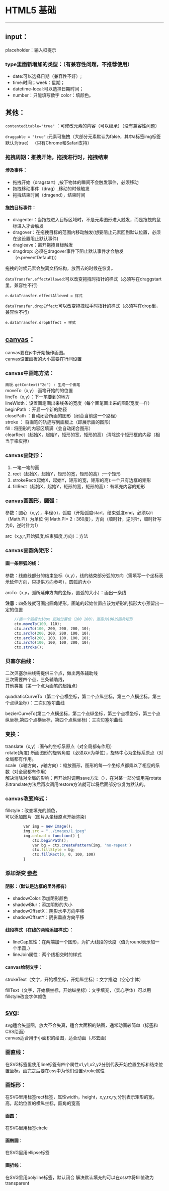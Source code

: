 # HTML5 基础
----------

## input：
placeholder：输入框提示

### type里面新增加的类型：（有兼容性问题，不推荐使用）
- date:可以选择日期（兼容性不好）;
- time:时间；week：星期；
- datetime-local:可以选择日期时间；
- number：只能填写数字 color：填颜色。

## 其他：
`contenteditable="true"` ：可修改元素的内容（可以继承）（没有兼容性问题）

`draggable = "true"` :元素可拖拽（大部分元素默认为false，其中a标签img标签默认为true） （只有Chrome和Safari支持）

### 拖拽周期：推拽开始，拖拽进行时，拖拽结束
#### 涉及事件：
- 拖拽开始（dragstart）,按下物体的瞬间不会触发事件，必须移动
- 拖拽移动事件（drag）,移动的时候触发
- 拖拽结束时间（dragend），结束时间
#### 拖拽目标事件：
- dragenter：当拖拽进入目标区域时，不是元素图形进入触发，而是拖拽的鼠标进入才会触发
- dragover：在拖拽目标的范围内移动触发(想要阻止元素回到默认位置，必须在这设置阻止默认事件)
- dragleave：离开拖拽目标触发
- dragdrop: 必须在dragover事件下阻止默认事件才会触发（e.preventDefault()）

拖拽的时候元素会脱离文档结构，放回去的时候在恢复。

`dataTransfer.effectAllowed`:可以改变拖拽时指针的样式（必须写在draggstart里，兼容性不行)

`e.dataTransfer.effectAllowed = 样式`

`dataTransfer.dropEffect`:可以改变拖拽松手时指针的样式（必须写在drop里，兼容性不行）

`e.dataTransfer.dropEffect = 样式`


## [canvas](https://www.runoob.com/w3cnote/html5-canvas-intro.html)：
canvas要在js中开始操作画图。  
canvas设置画板的大小需要在行间设置

### canvas中画笔方法：
`画板.getContext("2d") : 生成一个画笔`  
moveTo（x,y）:画笔开始的的位置  
lineTo（x,y）：下一笔要到的地方  
lineWidth：设置画笔画出来线条的宽度（每个画笔画出来的图形宽度一样）  
beginPath ：开启一个新的路径  
closePath ：自动闭合所画的图形（闭合当前这一个路径）  
stroke ： 将画笔的轨迹写到画板上（即展示画的图形）  
fill : 将图形的内容区填满（会自动闭合图形）  
clearRect（起始X，起始Y，矩形的宽，矩形的高）:清除这个矩形框的内容（相当于橡皮擦）

### canvas画矩形：
1. 一笔一笔的画
2. rect（起始X，起始Y，矩形的宽，矩形的高）:一个矩形
3. strokeRect(起始X，起始Y，矩形的宽，矩形的高):一个只有边框的矩形
4. fillRect（起始X，起始Y，矩形的宽，矩形的高）：有填充内容的矩形

### canvas画圆形，圆弧：
参数：圆心（x,y），半径(r)，弧度（开始弧度start，结束弧度end，必须以π（Math.PI）为单位 例 Math.PI* 2 : 360度），方向（顺时针，逆时针，顺时针写为0，逆时针为1）

arc（x,y,r,开始弧度,结束弧度,方向）：方法

### canvas画圆角矩形：
#### 画一条带弧的线：
参数：线直线部分的结束坐标（x,y），线的结束部分弧的方向（需填写一个坐标表示延伸方向，只提供方向参考），圆弧的大小

arcTo（x,y，弧所延伸方向的坐标，圆弧的大小）：画出一条线

**注意**：四条线就可画出圆角矩形，画笔的起始位置应该为矩形的弧形大小预留出一定的位置
```javascript
    //画一个弧度为10px 起始位置位（100 100），宽高为100的圆角矩形
    ctx.moveTo(100, 110);
    ctx.arcTo(100, 200, 200, 200, 10);
    ctx.arcTo(200, 200, 200, 100, 10);
    ctx.arcTo(200, 100, 100, 100, 10);
    ctx.arcTo(100, 100, 100, 200, 10);
    ctx.stroke();
```
### 贝塞尔曲线：
二次贝塞尔曲线需提供三个点，做出两条辅助线  
三次需要四个点，三条辅助线，  
其他类推（第一个点为画笔的起始点） 

quadraticCurveTo（第二个点横坐标，第二个点纵坐标，第三个点横坐标，第三个点纵坐标）：二次贝塞尔曲线

bezierCurveTo(第二个点横坐标，第二个点纵坐标，第三个点横坐标，第三个点纵坐标,第四个点横坐标，第四个点纵坐标)：三次贝塞尔曲线

### 变换：
translate（x,y）:画布的坐标系原点（对全局都有作用）  
rotate(角度):所画图形的旋转角度（必须以π为单位），旋转中心为坐标系原点（对全局都有作用。  
scale（x轴方向，y轴方向）：缩放图形，图形的每一个坐标点都乘以了相应的系数（对全局都有作用）  
解决消除对全局的影响：再开始时调用save方法（），在对某一部分调用完rotate和translate方法后再次调用restore方法就可以将后面部分恢复为默认的。

### canvas改变样式：
fillstyle：改变填充的颜色，  
可以添加图片（图片从坐标原点开始渲染）
```javascript
        var img = new Image();
        img.src = "../images/1.jpeg"
        img.onload = function() {
            ctx.beginPath();
            var bg = ctx.createPattern(img, 'no-repeat')
            ctx.fillStyle = bg;
            ctx.fillRect(0, 0, 100, 100)
        }
```
### 添加渐变  [参考](https://www.runoob.com/html/html5-canvas.html)
#### 阴影：（默认是边框的里外都有）
- shadowColor:添加阴影颜色
- shadowBlur：添加阴影的大小
- shadowOffsetX：阴影水平方向平移
- shadowOffsetY：阴影垂直方向平移

#### 线段样式（在线的两端添加样式）：
- lineCap属性：在两端加一个图形，为扩大线段的长度（值为round表示加一个半圆，）
- lineJoin属性：两个线相交时的样式

#### canvas绘制文字：
strokeText（文字，开始横坐标，开始纵坐标）：文字描边（空心字体）

fillText（文字，开始横坐标，开始纵坐标）：文字填充，（实心字体）可以用fillstyle改变字体颜色

## [svg](https://www.runoob.com/svg/svg-tutorial.html):
svg适合矢量图，放大不会失真，适合大面积的贴图，通常动画较简单（标签和CSS绘画）  
canvas适合用于小面积的绘图，适合动画（JS去画）

### 画直线：
在SVG标签里使用line标签有四个属性x1,y1,x2,y2分别代表开始位置坐标和结束位置坐标，画完之后要在css中为他们设置stroke属性

### 画矩形：
在SVG里用标签rect标签，属性width，height，x,y,rx,ry,分别表示矩形的宽，高，起始位置的横纵坐标，圆角的宽高
#### 画圆：
在SVG里用标签circle
#### 画椭圆：
在SVG里用ellipse标签
#### 画折线：
在SVG里用polyline标签，默认闭合
解决默认填充的可以在css中将fill值改为transparent

###### 

